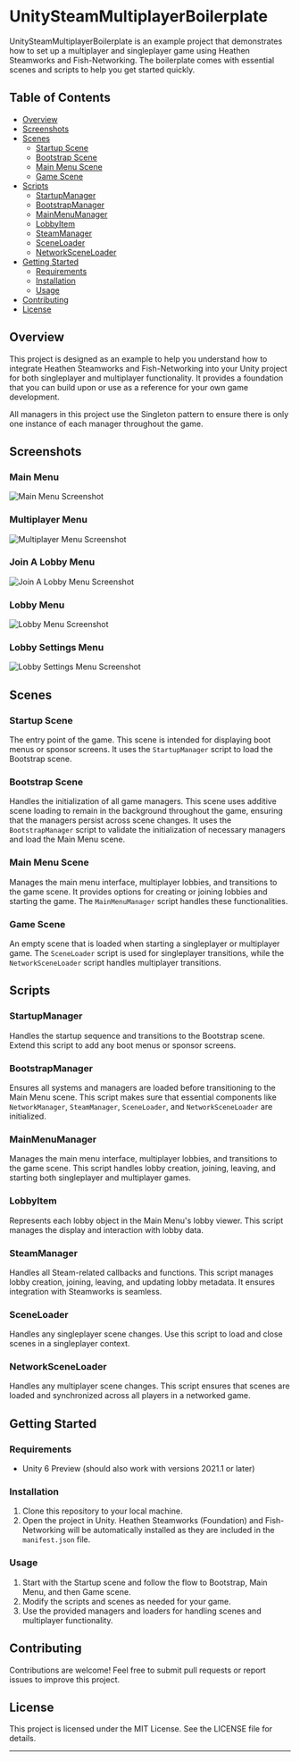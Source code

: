 # UnitySteamMultiplayerBoilerplate

UnitySteamMultiplayerBoilerplate is an example project that demonstrates how to set up a multiplayer and singleplayer game using Heathen Steamworks and Fish-Networking. The boilerplate comes with essential scenes and scripts to help you get started quickly.

## Table of Contents
- [Overview](#overview)
- [Screenshots](#screenshots)
- [Scenes](#scenes)
    - [Startup Scene](#startup-scene)
    - [Bootstrap Scene](#bootstrap-scene)
    - [Main Menu Scene](#main-menu-scene)
    - [Game Scene](#game-scene)
- [Scripts](#scripts)
    - [StartupManager](#startupmanager)
    - [BootstrapManager](#bootstrapmanager)
    - [MainMenuManager](#mainmenumanager)
    - [LobbyItem](#lobbyitem)
    - [SteamManager](#steammanager)
    - [SceneLoader](#sceneloader)
    - [NetworkSceneLoader](#networksceneloader)
- [Getting Started](#getting-started)
    - [Requirements](#requirements)
    - [Installation](#installation)
    - [Usage](#usage)
- [Contributing](#contributing)
- [License](#license)

## Overview

This project is designed as an example to help you understand how to integrate Heathen Steamworks and Fish-Networking into your Unity project for both singleplayer and multiplayer functionality. It provides a foundation that you can build upon or use as a reference for your own game development.

All managers in this project use the Singleton pattern to ensure there is only one instance of each manager throughout the game.

## Screenshots

### Main Menu
![Main Menu Screenshot](screenshots/mainmenu.png)

### Multiplayer Menu
![Multiplayer Menu Screenshot](screenshots/multiplayer.png)

### Join A Lobby Menu
![Join A Lobby Menu Screenshot](screenshots/joinalobby.png)

### Lobby Menu
![Lobby Menu Screenshot](screenshots/hostgame.png)

### Lobby Settings Menu
![Lobby Settings Menu Screenshot](screenshots/lobbysettings.png)

## Scenes

### Startup Scene
The entry point of the game. This scene is intended for displaying boot menus or sponsor screens. It uses the `StartupManager` script to load the Bootstrap scene.

### Bootstrap Scene
Handles the initialization of all game managers. This scene uses additive scene loading to remain in the background throughout the game, ensuring that the managers persist across scene changes. It uses the `BootstrapManager` script to validate the initialization of necessary managers and load the Main Menu scene.

### Main Menu Scene
Manages the main menu interface, multiplayer lobbies, and transitions to the game scene. It provides options for creating or joining lobbies and starting the game. The `MainMenuManager` script handles these functionalities.

### Game Scene
An empty scene that is loaded when starting a singleplayer or multiplayer game. The `SceneLoader` script is used for singleplayer transitions, while the `NetworkSceneLoader` script handles multiplayer transitions.

## Scripts

### StartupManager
Handles the startup sequence and transitions to the Bootstrap scene. Extend this script to add any boot menus or sponsor screens.

### BootstrapManager
Ensures all systems and managers are loaded before transitioning to the Main Menu scene. This script makes sure that essential components like `NetworkManager`, `SteamManager`, `SceneLoader`, and `NetworkSceneLoader` are initialized.

### MainMenuManager
Manages the main menu interface, multiplayer lobbies, and transitions to the game scene. This script handles lobby creation, joining, leaving, and starting both singleplayer and multiplayer games.

### LobbyItem
Represents each lobby object in the Main Menu's lobby viewer. This script manages the display and interaction with lobby data.

### SteamManager
Handles all Steam-related callbacks and functions. This script manages lobby creation, joining, leaving, and updating lobby metadata. It ensures integration with Steamworks is seamless.

### SceneLoader
Handles any singleplayer scene changes. Use this script to load and close scenes in a singleplayer context.

### NetworkSceneLoader
Handles any multiplayer scene changes. This script ensures that scenes are loaded and synchronized across all players in a networked game.

## Getting Started

### Requirements
- Unity 6 Preview (should also work with versions 2021.1 or later)

### Installation
1. Clone this repository to your local machine.
2. Open the project in Unity. Heathen Steamworks (Foundation) and Fish-Networking will be automatically installed as they are included in the `manifest.json` file.

### Usage
1. Start with the Startup scene and follow the flow to Bootstrap, Main Menu, and then Game scene.
2. Modify the scripts and scenes as needed for your game.
3. Use the provided managers and loaders for handling scenes and multiplayer functionality.

## Contributing

Contributions are welcome! Feel free to submit pull requests or report issues to improve this project.

## License

This project is licensed under the MIT License. See the LICENSE file for details.

---
